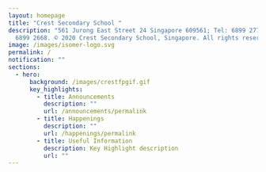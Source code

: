 ```yaml
---
layout: homepage
title: "Crest Secondary School "
description: "561 Jurong East Street 24 Singapore 609561; Tel: 6899 2779; Fax:
  6899 2668. © 2020 Crest Secondary School, Singapore. All rights reserved."
image: /images/isomer-logo.svg
permalink: /
notification: ""
sections:
  - hero:
      background: /images/crestfpgif.gif
      key_highlights:
        - title: Announcements
          description: ""
          url: /announcements/permalink
        - title: Happenings
          description: ""
          url: /happenings/permalink
        - title: Useful Information
          description: Key Highlight description
          url: ""
---
```

